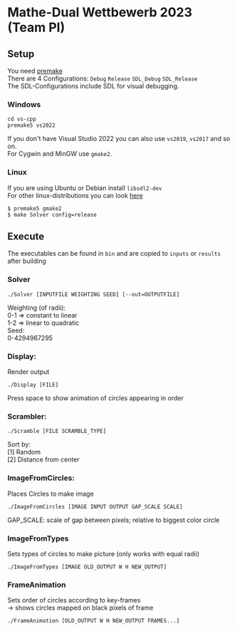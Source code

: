 # Mathe-Dual Wettbewerb 2023 (Team PI)

## Setup
You need [premake](https://premake.github.io/)\
There are 4 Configurations: `Debug` `Release` `SDL_Debug` `SDL_Release`\
The SDL-Configurations include SDL for visual debugging.

### Windows
```
cd vs-cpp
premake5 vs2022
```
If you don't have Visual Studio 2022 you can also use `vs2019`, `vs2017` and so on.\
For Cygwin and MinGW use `gmake2`.

### Linux
If you are using Ubuntu or Debian install `libsdl2-dev`\
For other linux-distributions you can look [here](https://lazyfoo.net/tutorials/SDL/01_hello_SDL/linux/index.php)
```
$ premake5 gmake2
$ make Solver config=release
```

## Execute

The executables can be found in `bin` and are copied to `inputs` or `results` after building

### Solver
```
./Solver [INPUTFILE WEIGHTING SEED] [--out=OUTPUTFILE]
```
Weighting (of radii):\
0-1 => constant to linear\
1-2 => linear to quadratic\
Seed:\
0-4294967295

### Display:
Render output
```
./Display [FILE]
```
Press space to show animation of circles appearing in order

### Scrambler:
```
./Scramble [FILE SCRAMBLE_TYPE]
```
Sort by:\
[1] Random\
[2] Distance from center

### ImageFromCircles:
Places Circles to make image
```
./ImageFromCircles [IMAGE INPUT OUTPUT GAP_SCALE SCALE]
```
GAP_SCALE: scale of gap between pixels; relative to biggest color circle

### ImageFromTypes
Sets types of circles to make picture (only works with equal radii)
```
./ImageFromTypes [IMAGE OLD_OUTPUT W H NEW_OUTPUT]
```

### FrameAnimation
Sets order of circles according to key-frames\
-> shows circles mapped on black pixels of frame
```
./FrameAnimation [OLD_OUTPUT W H NEW_OUTPUT FRAMES...]
```